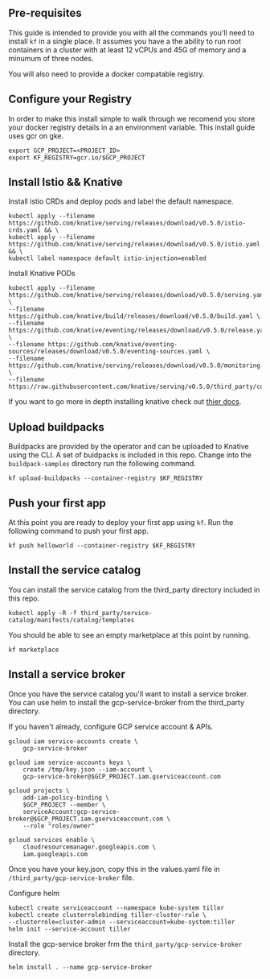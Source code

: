 
## Pre-requisites

This guide is intended to provide you with all the commands you'll
need to install `kf` in a single place. It assumes you have a the 
ability to run root containers in a cluster with at least 12 vCPUs 
and 45G of memory and a minumum of three nodes.

You will also need to provide a docker compatable registry. 

## Configure your Registry
In order to make this install simple to walk through we recomend you 
store your docker registry details in a an environment variable. This
install guide uses gcr on gke. 

```
export GCP_PROJECT=<PROJECT_ID>
export KF_REGISTRY=gcr.io/$GCP_PROJECT
```

## Install Istio && Knative

Install istio CRDs and deploy pods and label the default namespace. 
```
kubectl apply --filename https://github.com/knative/serving/releases/download/v0.5.0/istio-crds.yaml && \
kubectl apply --filename https://github.com/knative/serving/releases/download/v0.5.0/istio.yaml && \
kubectl label namespace default istio-injection=enabled
```


Install Knative PODs
```
kubectl apply --filename https://github.com/knative/serving/releases/download/v0.5.0/serving.yaml \
--filename https://github.com/knative/build/releases/download/v0.5.0/build.yaml \
--filename https://github.com/knative/eventing/releases/download/v0.5.0/release.yaml \
--filename https://github.com/knative/eventing-sources/releases/download/v0.5.0/eventing-sources.yaml \
--filename https://github.com/knative/serving/releases/download/v0.5.0/monitoring.yaml \
--filename https://raw.githubusercontent.com/knative/serving/v0.5.0/third_party/config/build/clusterrole.yaml
```

If you want to go more in depth installing knative check out [thier docs](knative).


## Upload buildpacks
Buildpacks are provided by the operator and can be uploaded to Knative using the
CLI. A set of buidpacks is included in this repo. Change into the `buildpack-samples`
directory run the following command. 

```
kf upload-buildpacks --container-registry $KF_REGISTRY
```

## Push your first app
At this point you are ready to deploy your first app using `kf`. Run the following command 
to push your first app. 

```
kf push helloworld --container-registry $KF_REGISTRY
```

## Install the service catalog
You can install the service catalog from the third_party directory included 
in this repo. 

```
kubectl apply -R -f third_party/service-catalog/manifests/catalog/templates
```

You should be able to see an empty marketplace at this point by running.

```
kf marketplace
```

## Install a service broker
Once you have the service catalog you'll want to install a service
broker. You can use helm to install the gcp-service-broker from
the third_party directory. 

If you haven't already, configure GCP service account & APIs.
```
gcloud iam service-accounts create \
    gcp-service-broker

gcloud iam service-accounts keys \
    create /tmp/key.json --iam-account \
    gcp-service-broker@$GCP_PROJECT.iam.gserviceaccount.com

gcloud projects \
    add-iam-policy-binding \
    $GCP_PROJECT --member \
    serviceAccount:gcp-service-broker@$GCP_PROJECT.iam.gserviceaccount.com \
    --role "roles/owner"

gcloud services enable \
    cloudresourcemanager.googleapis.com \
    iam.googleapis.com
```

Once you have your key.json, copy this in the values.yaml file
in `/third_party/gcp-service-broker` file. 


Configure helm
```
kubectl create serviceaccount --namespace kube-system tiller 
kubectl create clusterrolebinding tiller-cluster-rule \
--clusterrole=cluster-admin --serviceaccount=kube-system:tiller
helm init --service-account tiller
```

Install the gcp-service broker frm the `third_party/gcp-service-broker` 
directory.
```
helm install . --name gcp-service-broker
```

[knative]: https://github.com/knative/docs/tree/master/docs/install